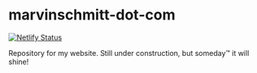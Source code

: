 # marvinschmitt-dot-com

[![Netlify Status](https://api.netlify.com/api/v1/badges/4904bcec-fe07-4c80-abaf-825276009645/deploy-status)](https://app.netlify.com/sites/marvinschmitt/deploys)

Repository for my website. Still under construction, but someday&trade; it will shine!
